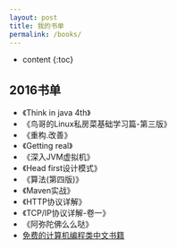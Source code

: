 ```yaml
---
layout: post
title: 我的书单
permalink: /books/
---
```


* content
{:toc}


2016书单
-----------------------------------------------------------------

+ 《Think in java 4th》
+ 《鸟哥的Linux私房菜基础学习篇-第三版》
+ 《重构.改善》
+ 《Getting real》
+ 《深入JVM虚拟机》
+ 《Head first设计模式》
+ 《算法(第四版)》
+ 《Maven实战》
+ 《HTTP协议详解》
+ 《TCP/IP协议详解-卷一》
+ 《阿弥陀佛么么哒》
+ [免费的计算机编程类中文书籍](https://github.com/justjavac/free-programming-books-zh_CN)
